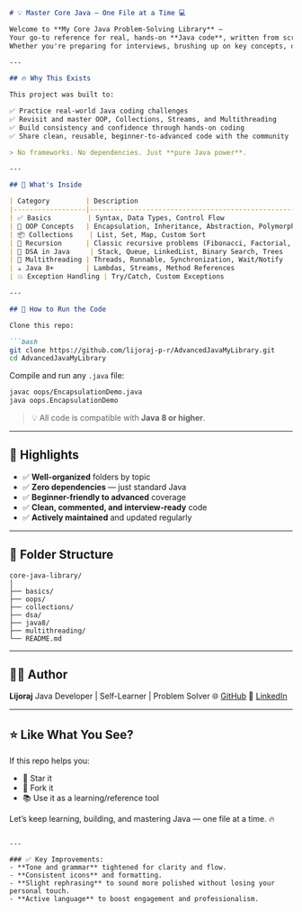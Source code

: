 
````markdown
# 💡 Master Core Java – One File at a Time 💻

Welcome to **My Core Java Problem-Solving Library** —  
Your go-to reference for real, hands-on **Java code**, written from scratch.  
Whether you're preparing for interviews, brushing up on key concepts, or strengthening your coding habits — this repo has your back.

---

## 🔥 Why This Exists

This project was built to:

✅ Practice real-world Java coding challenges  
✅ Revisit and master OOP, Collections, Streams, and Multithreading  
✅ Build consistency and confidence through hands-on coding  
✅ Share clean, reusable, beginner-to-advanced code with the community

> No frameworks. No dependencies. Just **pure Java power**.

---

## 📘 What's Inside

| Category         | Description                                              | Status       |
|------------------|----------------------------------------------------------|--------------|
| ✅ Basics         | Syntax, Data Types, Control Flow                         | ✅ Complete   |
| 🧠 OOP Concepts   | Encapsulation, Inheritance, Abstraction, Polymorphism   | 🚧 Growing    |
| 📦 Collections    | List, Set, Map, Custom Sort                             | 🛠 In Progress|
| 🔁 Recursion      | Classic recursive problems (Fibonacci, Factorial, etc.) | ✅ Complete   |
| 🧮 DSA in Java     | Stack, Queue, LinkedList, Binary Search, Trees         | 🚧 Ongoing    |
| 🧵 Multithreading | Threads, Runnable, Synchronization, Wait/Notify        | 🧩 Partial    |
| ☕ Java 8+        | Lambdas, Streams, Method References                     | ✅ Complete   |
| 💥 Exception Handling | Try/Catch, Custom Exceptions                     | ✅ Basic Done |

---

## 🚀 How to Run the Code

Clone this repo:

```bash
git clone https://github.com/lijoraj-p-r/AdvancedJavaMyLibrary.git
cd AdvancedJavaMyLibrary
````

Compile and run any `.java` file:

```bash
javac oops/EncapsulationDemo.java
java oops.EncapsulationDemo
```

> 💡 All code is compatible with **Java 8 or higher**.

---

## 💎 Highlights

* ✅ **Well-organized** folders by topic
* ✅ **Zero dependencies** — just standard Java
* ✅ **Beginner-friendly to advanced** coverage
* ✅ **Clean, commented, and interview-ready** code
* ✅ **Actively maintained** and updated regularly

---

## 📂 Folder Structure

```
core-java-library/
│
├── basics/
├── oops/
├── collections/
├── dsa/
├── java8/
├── multithreading/
└── README.md
```

---

## 👨‍💻 Author

**Lijoraj**
Java Developer | Self-Learner | Problem Solver
🌐 [GitHub](https://github.com/lijoraj-p-r)
🔗 [LinkedIn](https://linkedin.com/in/lijoraj-p-r)

---

## ⭐ Like What You See?

If this repo helps you:

* 🌟 Star it
* 🍴 Fork it
* 📚 Use it as a learning/reference tool

Let’s keep learning, building, and mastering Java — one file at a time. 🔥

```

---

### ✅ Key Improvements:
- **Tone and grammar** tightened for clarity and flow.
- **Consistent icons** and formatting.
- **Slight rephrasing** to sound more polished without losing your personal touch.
- **Active language** to boost engagement and professionalism.


```
